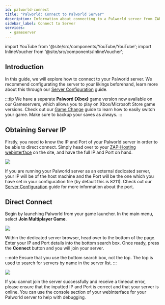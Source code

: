 ```yaml
---
id: palworld-connect
title: "Palworld: Connect to Palworld Server"
description: Information about connecting to a Palworld server from ZAP-Hosting - ZAP-Hosting.com documentation
sidebar_label: Connect to Server
services:
  - gameserver
---
```


import YouTube from '@site/src/components/YouTube/YouTube';
import InlineVoucher from '@site/src/components/InlineVoucher';

## Introduction

In this guide, we will explore how to connect to your Palworld server. We recommend configurating the server to your likings beforehand, learn more about this through our [Server Configuration](palworld-configuration.md) guide.

:::tip
We have a separate **Palword (Xbox)** game version now available on our Gameservers, which allows you to play on Xbox/Microsoft Store game versions. Check out our [Game Change](gameserver-gameswitch.md) guide to learn how to easily switch your game. Make sure to backup your saves as always.
:::

<YouTube videoId="SDZC4-FEdNM" imageSrc="https://screensaver01.zap-hosting.com/index.php/s/eA3xonLFkB4x3G6/preview" title="Setup Palworld server in just a MINUTE!" description="Feel like you understand better when you see things in action? We’ve got you! Dive into our video that breaks it all down for you. Whether you're in a rush or just prefer to soak up information in the most engaging way possible!"/>

<InlineVoucher />

## Obtaining Server IP

Firstly, you need to know the IP and Port of your Palworld server in order to be able to direct connect. Simply head over to your [ZAP-Hosting webinterface](https://zap-hosting.com/en/customer/) on the site, and have the full IP and Port on hand.

![](https://github.com/zaphosting/docs/assets/42719082/62bcad5b-064c-45cd-a7f0-406a1148b15c)

If you are running your Palworld server as an external dedicated server, your IP will be of the host machine and the Port will be the one which you have set in your configuration file (by default this is 8211). Check out our [Server Configuration](palworld-configuration.md) guide for more information about the port.

## Direct Connect

Begin by launching Palworld from your game launcher. In the main menu, select **Join Multiplayer Game**.

![](https://github.com/zaphosting/docs/assets/42719082/fefc7ead-5098-4bdb-aa56-c9d78673d7e8)

Within the dedicated server browser, head over to the bottom of the page. Enter your IP and Port details into the bottom search box. Once ready, press the **Connect** button and you will join your server.

:::note
Ensure that you use the bottom search box, not the top. The top is used to search for servers by name in the server list.
:::

![](https://github.com/zaphosting/docs/assets/42719082/ae31ddee-8992-486a-aef3-e6e4d115f018)

If you cannot join the server successfully and receive a timeout error, please ensure that the inputted IP and Port is correct and that your server is online. You can use the console section of your webinterface for your Palworld server to help with debugging.